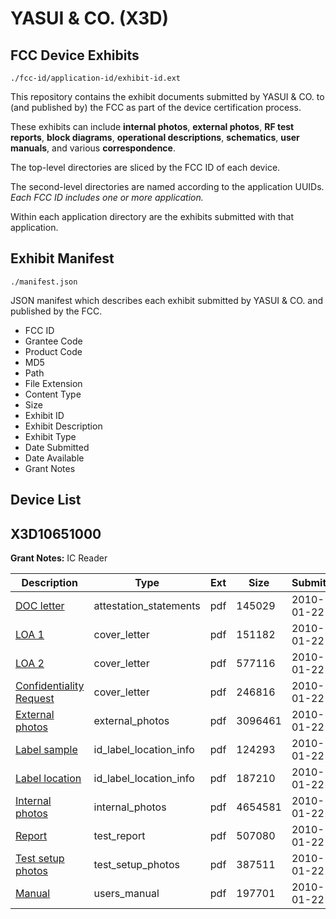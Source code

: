 # YASUI & CO. (X3D)
## FCC Device Exhibits

```
./fcc-id/application-id/exhibit-id.ext
```

This repository contains the exhibit documents submitted by YASUI & CO. to (and published by) the FCC as part of the device certification process.

These exhibits can include **internal photos**, **external photos**, **RF test reports**, **block diagrams**, **operational descriptions**, **schematics**, **user manuals**, and various **correspondence**.

The top-level directories are sliced by the FCC ID of each device.

The second-level directories are named according to the application UUIDs. *Each FCC ID includes one or more application.*

Within each application directory are the exhibits submitted with that application. 

## Exhibit Manifest

```
./manifest.json
```

JSON manifest which describes each exhibit submitted by YASUI & CO. and published by the FCC.

- FCC ID
- Grantee Code
- Product Code
- MD5
- Path
- File Extension
- Content Type
- Size
- Exhibit ID
- Exhibit Description
- Exhibit Type
- Date Submitted
- Date Available
- Grant Notes

## Device List
## X3D10651000
**Grant Notes:** IC Reader

| Description | Type | Ext | Size | Submitted | Available |
| ----------- | ---- | --- | ---- | --------- | --------- |
| [DOC letter](X3D10651000/21c1f48963454a69f2853005e10d3eb9/1231584.pdf) | attestation_statements | pdf | 145029 | 2010-01-22 | 2010-01-22 |
| [LOA 1](X3D10651000/21c1f48963454a69f2853005e10d3eb9/1231586.pdf) | cover_letter | pdf | 151182 | 2010-01-22 | 2010-01-22 |
| [LOA 2](X3D10651000/21c1f48963454a69f2853005e10d3eb9/1231587.pdf) | cover_letter | pdf | 577116 | 2010-01-22 | 2010-01-22 |
| [Confidentiality Request](X3D10651000/21c1f48963454a69f2853005e10d3eb9/1231589.pdf) | cover_letter | pdf | 246816 | 2010-01-22 | 2010-01-22 |
| [External photos](X3D10651000/21c1f48963454a69f2853005e10d3eb9/1231588.pdf) | external_photos | pdf | 3096461 | 2010-01-22 | 2010-01-22 |
| [Label sample](X3D10651000/21c1f48963454a69f2853005e10d3eb9/1231590.pdf) | id_label_location_info | pdf | 124293 | 2010-01-22 | 2010-01-22 |
| [Label location](X3D10651000/21c1f48963454a69f2853005e10d3eb9/1231591.pdf) | id_label_location_info | pdf | 187210 | 2010-01-22 | 2010-01-22 |
| [Internal photos](X3D10651000/21c1f48963454a69f2853005e10d3eb9/1231592.pdf) | internal_photos | pdf | 4654581 | 2010-01-22 | 2010-01-22 |
| [Report](X3D10651000/21c1f48963454a69f2853005e10d3eb9/1231596.pdf) | test_report | pdf | 507080 | 2010-01-22 | 2010-01-22 |
| [Test setup photos](X3D10651000/21c1f48963454a69f2853005e10d3eb9/1231597.pdf) | test_setup_photos | pdf | 387511 | 2010-01-22 | 2010-01-22 |
| [Manual](X3D10651000/21c1f48963454a69f2853005e10d3eb9/1231598.pdf) | users_manual | pdf | 197701 | 2010-01-22 | 2010-01-22 |
